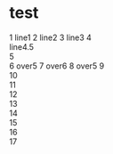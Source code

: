 # test

1  line1
2  line2
3  line3
4  
line4.5  
5  
6  over5
7  over6
8  over5
9  
10  
11  
12  
13  
14  
15  
16  
17  
